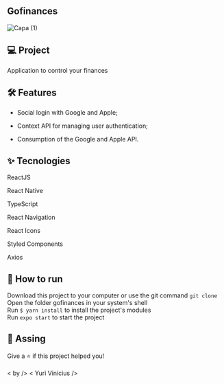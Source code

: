 ## Gofinances

![Capa (1)](https://user-images.githubusercontent.com/50464472/159060141-69930e04-1f0f-4fdf-8762-5c02398fe305.png)


## 💻 Project

Application to control your finances



## 🛠️ Features

- Social login with Google and Apple;

- Context API for managing user authentication;

- Consumption of the Google and Apple API.
 
 
## ✨ Tecnologies


ReactJS

React Native

TypeScript

React Navigation

React Icons

Styled Components

Axios





## 🔧 How to run
Download this project to your computer or use the git command `git clone` <br/>
Open the folder gofinances in your system's shell <br/>
Run `$ yarn install` to install the project's modules <br/>
Run `expo start` to start the project <br/>

## 📕 Assing

Give a ⭐️ if this project helped you!
<br/>
<br/>
  < by />  < Yuri Vinicius />
